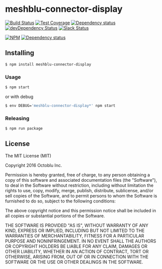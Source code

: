 # meshblu-connector-display

[![Build Status](https://travis-ci.org/octoblu/meshblu-connector-display.svg?branch=master)](https://travis-ci.org/octoblu/meshblu-connector-display)
[![Test Coverage](https://codecov.io/gh/octoblu/meshblu-connector-display/branch/master/graph/badge.svg)](https://codecov.io/gh/octoblu/meshblu-connector-display)
[![Dependency status](http://img.shields.io/david/octoblu/meshblu-connector-display.svg?style=flat)](https://david-dm.org/octoblu/meshblu-connector-display)
[![devDependency Status](http://img.shields.io/david/dev/octoblu/meshblu-connector-display.svg?style=flat)](https://david-dm.org/octoblu/meshblu-connector-display#info=devDependencies)
[![Slack Status](http://community-slack.octoblu.com/badge.svg)](http://community-slack.octoblu.com)

[![NPM](https://nodei.co/npm/meshblu-connector-display.svg?style=flat)](https://npmjs.org/package/meshblu-connector-display)
[![Dependency status](http://img.shields.io/david/octoblu/meshblu-connector-display.svg?style=flat)](https://david-dm.org/octoblu/meshblu-connector-display)


## Installing

```bash
$ npm install meshblu-connector-display
```

### Usage

```bash
$ npm start
```

or with debug

```bash
$ env DEBUG='meshblu-connector-display*' npm start
```

### Releasing

```bash
$ npm run package
```

## License

The MIT License (MIT)

Copyright 2016 Octoblu Inc.

Permission is hereby granted, free of charge, to any person obtaining a copy
of this software and associated documentation files (the "Software"), to deal
in the Software without restriction, including without limitation the rights
to use, copy, modify, merge, publish, distribute, sublicense, and/or sell
copies of the Software, and to permit persons to whom the Software is
furnished to do so, subject to the following conditions:

The above copyright notice and this permission notice shall be included in
all copies or substantial portions of the Software.

THE SOFTWARE IS PROVIDED "AS IS", WITHOUT WARRANTY OF ANY KIND, EXPRESS OR
IMPLIED, INCLUDING BUT NOT LIMITED TO THE WARRANTIES OF MERCHANTABILITY,
FITNESS FOR A PARTICULAR PURPOSE AND NONINFRINGEMENT. IN NO EVENT SHALL THE
AUTHORS OR COPYRIGHT HOLDERS BE LIABLE FOR ANY CLAIM, DAMAGES OR OTHER
LIABILITY, WHETHER IN AN ACTION OF CONTRACT, TORT OR OTHERWISE, ARISING FROM,
OUT OF OR IN CONNECTION WITH THE SOFTWARE OR THE USE OR OTHER DEALINGS IN
THE SOFTWARE.
